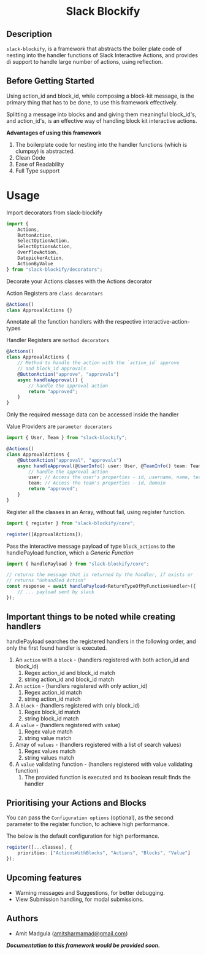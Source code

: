 <h1 style="text-align: center;"><b>Slack Blockify</b></h1>

## Description

`slack-blockify`, is a framework that abstracts the boiler plate code of nesting into the handler functions of Slack Interactive Actions, and provides di support to handle large number of actions, using reflection.

## **Before Getting Started**

Using action_id and block_id, while composing a block-kit message,
is the primary thing that has to be done, to use this framework effectively.

Splitting a message into blocks and and giving them meaningful block_id's,
and action_id's, is an effective way of handling block kit
interactive actions.

**Advantages of using this framework**

1. The boilerplate code for nesting into the handler functions (which is clumpsy) is abstracted.
2. Clean Code
3. Ease of Readability
4. Full Type support

# Usage

Import decorators from slack-blockify

```typescript
import {
    Actions,
    ButtonAction,
    SelectOptionAction,
    SelectOptionsAction,
    OverflowAction,
    DatepickerAction,
    ActionByValue
} from "slack-blockify/decorators";
```

Decorate your Actions classes with the Actions decorator

Action Registers are `class decorators`

```typescript
@Actions()
class ApprovalActions {}
```

Annotate all the function handlers with the respective interactive-action-types

Handler Registers are `method decorators`

```typescript
@Actions()
class ApprovalActions {
    // Method to handle the action with the `action_id` approve
    // and block_id approvals
    @ButtonAction("approve", "approvals")
    async handleApproval() {
        // handle the approval action
        return "approved";
    }
}
```

Only the required message data can be accessed inside the handler

Value Providers are `parameter decorators`

```typescript
import { User, Team } from "slack-blockify";

@Actions()
class ApprovalActions {
    @ButtonAction("approval", "approvals")
    async handleApproval(@UserInfo() user: User, @TeamInfo() team: Team) {
        // handle the approval action
        user; // Access the user's properties - id, username, name, team_id
        team; // Access the team's properties - id, domain
        return "approved";
    }
}
```

Register all the classes in an Array, without fail, using register function.

```typescript
import { register } from "slack-blockify/core";

register([ApprovalActions]);
```

Pass the interactive message payload of type `block_actions` to the handlePayload function,
which a _Generic Function_

```typescript
import { handlePayload } from "slack-blockify/core";

// returns the message that is returned by the handler, if exists or
// returns "Unhandled Action"
const response = await handlePayload<ReturnTypeOfMyFunctionHandler>({
    // ... payload sent by slack
});
```

## **Important things to be noted while creating handlers**

handlePayload searches the registered handlers in the following order,
and only the first found handler is executed.

1. An `action` with a `block` - (handlers registered with both action_id and block_id)
    1. Regex action_id and block_id match
    2. string action_id and block_id match
2. An `action` - (handlers registered with only action_id)
    1. Regex action_id match
    2. string action_id match
3. A `block` - (handlers registered with only block_id)
    1. Regex block_id match
    2. string block_id match
4. A `value` - (handlers registered with value)
    1. Regex value match
    2. string value match
5. Array of `values` - (handlers registered with a list of search values)
    1. Regex values match
    2. string values match
6. A `value` validating function - (handlers registered with value validating function)
    1. The provided function is executed and its boolean result finds the handler

## Prioritising your Actions and Blocks

You can pass the `Configuration options` (optional), as the second parameter to the register function, to achieve high performance.

The below is the default configuration for high performance.

```typescript
register([...classes], {
    priorities: ["ActionsWithBlocks", "Actions", "Blocks", "Value"]
});
```

## Upcoming features

-   Warning messages and Suggestions, for better debugging.
-   View Submission handling, for modal submissions.

## **Authors**

-   Amit Madgula (amitsharmamad@gmail.com)

_**Documentation to this framework would be provided soon.**_
